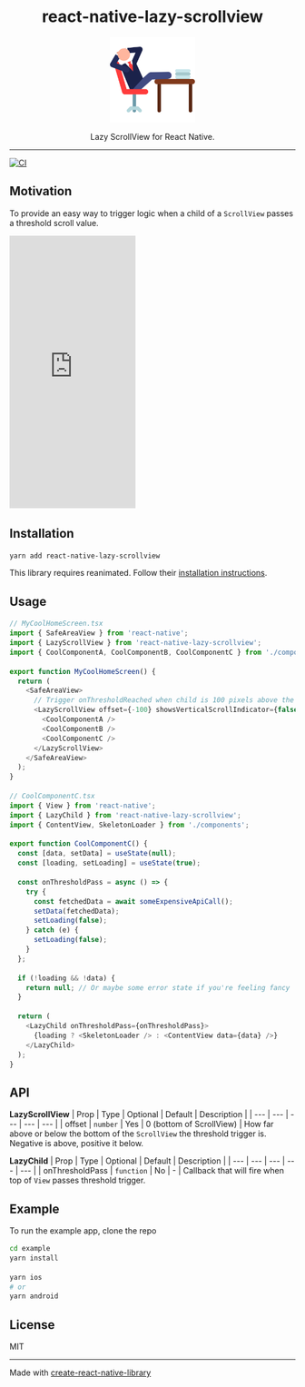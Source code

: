 <div align="center">
  <h1>react-native-lazy-scrollview</h1>
  <a href="https://www.youtube.com/watch?v=3jqTqrGtGjg">
    <img alt="lazy man" width=150 src="lazy.svg">
  </a>
  <p>Lazy ScrollView for React Native.</p>
</div>
<hr />

[![CI](https://github.com/johnhaup/react-native-lazy-scrollview/actions/workflows/ci.yml/badge.svg)](https://github.com/johnhaup/react-native-lazy-scrollview/actions/workflows/ci.yml)

## Motivation

To provide an easy way to trigger logic when a child of a `ScrollView` passes a threshold scroll value.

<iframe src="https://giphy.com/embed/8JpkAsi9FOX763FIEB" width="222" height="480" frameBorder="0" class="giphy-embed" allowFullScreen></iframe>

## Installation

```sh
yarn add react-native-lazy-scrollview
```

This library requires reanimated. Follow their [installation instructions](https://docs.swmansion.com/react-native-reanimated/docs/fundamentals/installation).

## Usage

```js
// MyCoolHomeScreen.tsx
import { SafeAreaView } from 'react-native';
import { LazyScrollView } from 'react-native-lazy-scrollview';
import { CoolComponentA, CoolComponentB, CoolComponentC } from './components';

export function MyCoolHomeScreen() {
  return (
    <SafeAreaView>
      // Trigger onThresholdReached when child is 100 pixels above the bottom
      <LazyScrollView offset={-100} showsVerticalScrollIndicator={false}>
        <CoolComponentA />
        <CoolComponentB />
        <CoolComponentC />
      </LazyScrollView>
    </SafeAreaView>
  );
}

// CoolComponentC.tsx
import { View } from 'react-native';
import { LazyChild } from 'react-native-lazy-scrollview';
import { ContentView, SkeletonLoader } from './components';

export function CoolComponentC() {
  const [data, setData] = useState(null);
  const [loading, setLoading] = useState(true);

  const onThresholdPass = async () => {
    try {
      const fetchedData = await someExpensiveApiCall();
      setData(fetchedData);
      setLoading(false);
    } catch (e) {
      setLoading(false);
    }
  };

  if (!loading && !data) {
    return null; // Or maybe some error state if you're feeling fancy
  }

  return (
    <LazyChild onThresholdPass={onThresholdPass}>
      {loading ? <SkeletonLoader /> : <ContentView data={data} />}
    </LazyChild>
  );
}
```

## API

**LazyScrollView**
| Prop | Type | Optional | Default | Description |
| --- | --- | --- | --- | --- |
| offset | `number` | Yes | 0 (bottom of ScrollView) | How far above or below the bottom of the `ScrollView` the threshold trigger is. Negative is above, positive it below.

**LazyChild**
| Prop | Type | Optional | Default | Description |
| --- | --- | --- | --- | --- |
| onThresholdPass | `function` | No | - | Callback that will fire when top of `View` passes threshold trigger.

## Example

To run the example app, clone the repo

```bash
cd example
yarn install

yarn ios
# or
yarn android
```

## License

MIT

---

Made with [create-react-native-library](https://github.com/callstack/react-native-builder-bob)
